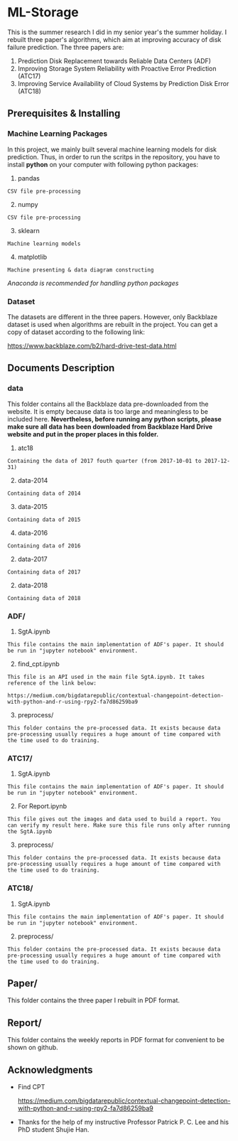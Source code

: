 # ML-Storage

This is the summer research I did in my senior year's the summer holiday. I rebuilt three paper's algorithms, which aim at improving accuracy of disk failure prediction. The three papers are: 
1. Prediction Disk Replacement towards Reliable Data Centers (ADF)
2. Improving Storage System Reliability with Proactive Error Prediction (ATC17)
3. Improving Service Availability of Cloud Systems by Prediction Disk Error (ATC18)

## Prerequisites & Installing

### Machine Learning Packages

In this project, we mainly built several machine learning models for disk prediction. Thus, in order to run the scritps in the repository, you have to install **python** on your computer with following python packages:
  1. pandas
  
    CSV file pre-processing
    
  2. numpy
  
    CSV file pre-processing
    
  3. sklearn
  
    Machine learning models
    
  4. matplotlib
  
    Machine presenting & data diagram constructing 
    
*Anaconda is recommended for handling python packages* 

### Dataset

The datasets are different in the three papers. However, only Backblaze dataset is used when algorithms are rebuilt in the project. You can get a copy of dataset according to the following link:

https://www.backblaze.com/b2/hard-drive-test-data.html

## Documents Description

### data

This folder contains all the Backblaze data pre-downloaded from the website. It is empty because data is too large and meaningless to be included here. **Nevertheless, before running any python scripts, please make sure all data has been downloaded from Backblaze Hard Drive website and put in the proper places in this folder.**

  1. atc18
    
    Containing the data of 2017 fouth quarter (from 2017-10-01 to 2017-12-31) 
    
  2. data-2014 
    
    Containing data of 2014
  
  3. data-2015 
    
    Containing data of 2015
  
  4. data-2016 
    
    Containing data of 2016
  
  2. data-2017 
    
    Containing data of 2017
  
  2. data-2018 
    
    Containing data of 2018
   

### ADF/

  1. SgtA.ipynb

    This file contains the main implementation of ADF's paper. It should be run in "jupyter notebook" environment. 

  2. find_cpt.ipynb
    
    This file is an API used in the main file SgtA.ipynb. It takes reference of the link below:
    
    https://medium.com/bigdatarepublic/contextual-changepoint-detection-with-python-and-r-using-rpy2-fa7d86259ba9
    
  3. preprocess/
  
    This folder contains the pre-processed data. It exists because data pre-processing usually requires a huge amount of time compared with the time used to do training.

### ATC17/
   1. SgtA.ipynb

    This file contains the main implementation of ADF's paper. It should be run in "jupyter notebook" environment. 

  2. For Report.ipynb
    
    This file gives out the images and data used to build a report. You can verify my result here. Make sure this file runs only after running the SgtA.ipynb
    
  3. preprocess/
  
    This folder contains the pre-processed data. It exists because data pre-processing usually requires a huge amount of time compared with the time used to do training.

### ATC18/
  1. SgtA.ipynb

    This file contains the main implementation of ADF's paper. It should be run in "jupyter notebook" environment. 

  2. preprocess/
  
    This folder contains the pre-processed data. It exists because data pre-processing usually requires a huge amount of time compared with the time used to do training.

## Paper/

This folder contains the three paper I rebuilt in PDF format.

## Report/

This folder contains the weekly reports in PDF format for convenient to be shown on github.

## Acknowledgments

* Find CPT

  https://medium.com/bigdatarepublic/contextual-changepoint-detection-with-python-and-r-using-rpy2-fa7d86259ba9

* Thanks for the help of my instructive Professor Patrick P. C. Lee and his PhD student Shujie Han.
